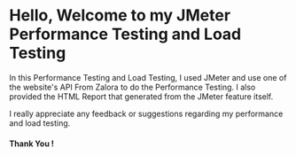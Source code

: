 # Hello, Welcome to my JMeter Performance Testing and Load Testing

In this Performance Testing and Load Testing, I used JMeter and use one of the website's API From Zalora to do the Performance Testing.
I also provided the HTML Report that generated from the JMeter feature itself.

I really appreciate any feedback or suggestions regarding my performance and load testing.

#### Thank You !
